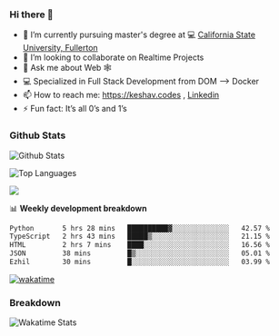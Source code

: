 ### Hi there 👋

- 🔭 I’m currently pursuing master's degree at 💻 [California State University, Fullerton](http://www.fullerton.edu/) 
- 👯 I’m looking to collaborate on Realtime Projects
- 💬 Ask me about Web 🕸
- 💻 Specialized in Full Stack Development from DOM --> Docker
- 📫 How to reach me: https://keshav.codes , [Linkedin](https://www.linkedin.com/in/keshavlingala/)
- ⚡ Fun fact: It’s all 0’s and 1’s

### Github Stats
![Github Stats](https://github-readme-stats.vercel.app/api?username=keshavlingala&count_private=true&show_icons=true&theme=radical)

![Top Languages](https://github-readme-stats.vercel.app/api/top-langs/?username=keshavlingala&show_icons=true&theme=radical)

![](https://komarev.com/ghpvc/?username=keshavlingala)

📊 **Weekly development breakdown**

<!--START_SECTION:waka-->

```txt
Python       5 hrs 28 mins   ██████████▓░░░░░░░░░░░░░░   42.57 %
TypeScript   2 hrs 43 mins   █████▒░░░░░░░░░░░░░░░░░░░   21.15 %
HTML         2 hrs 7 mins    ████░░░░░░░░░░░░░░░░░░░░░   16.56 %
JSON         38 mins         █▒░░░░░░░░░░░░░░░░░░░░░░░   05.01 %
Ezhil        30 mins         █░░░░░░░░░░░░░░░░░░░░░░░░   03.99 %
```

<!--END_SECTION:waka-->


[![wakatime](https://wakatime.com/badge/user/62bfdbc7-082c-40a7-b4bd-f9280d51aeed.svg)](https://wakatime.com/@62bfdbc7-082c-40a7-b4bd-f9280d51aeed)


### Breakdown

![Wakatime Stats](https://github-readme-stats.vercel.app/api/wakatime?username=keshavlingala)